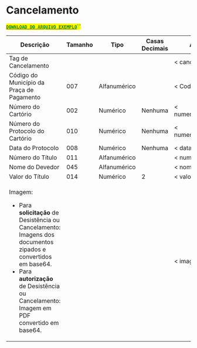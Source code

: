 # Cancelamento

[<mark style="color:green;">**`DOWNLOAD DO ARQUIVO EXEMPLO`**</mark>](https://github.com/p21sistemas/manual-cra-21/blob/main/EXEMPLO\_DP-CP-AC-AD\_XML.zip?raw=true)<mark style="color:green;">**``**</mark>

| **Descrição**                                                                                                                                                                                                                                                                             | **Tamanho** | **Tipo**     | **Casas Decimais** | **Atributo**         |
| ----------------------------------------------------------------------------------------------------------------------------------------------------------------------------------------------------------------------------------------------------------------------------------------- | ----------- | ------------ | ------------------ | -------------------- |
| Tag de Cancelamento                                                                                                                                                                                                                                                                       |             |              |                    | < cancelamento       |
| Código do Município da Praça de Pagamento                                                                                                                                                                                                                                                 | 007         | Alfanumérico |                    | < CodMun>            |
| Número do Cartório                                                                                                                                                                                                                                                                        | 002         | Numérico     | Nenhuma            | < numero\_cartorio>  |
| Número do Protocolo do Cartório                                                                                                                                                                                                                                                           | 010         | Numérico     | Nenhuma            | < numero\_protocolo> |
| Data do Protocolo                                                                                                                                                                                                                                                                         | 008         | Numérico     | Nenhuma            | < data\_protocolo>   |
| Número do Título                                                                                                                                                                                                                                                                          | 011         | Alfanumérico |                    | < numero\_titulo>    |
| Nome do Devedor                                                                                                                                                                                                                                                                           | 045         | Alfanumérico |                    | < nome\_devedor>     |
| Valor do Título                                                                                                                                                                                                                                                                           | 014         | Numérico     | 2                  | < valor\_titulo>     |
| <p>Imagem:</p><ul><li>Para <strong>solicitação</strong> de Desistência ou Cancelamento: Imagens dos documentos zipados e convertidos em base64.</li><li>Para <strong>autorização</strong> de Desistência ou Cancelamento: <strong></strong> Imagem em PDF convertido em base64.</li></ul> |             |              |                    | < imagem>            |
